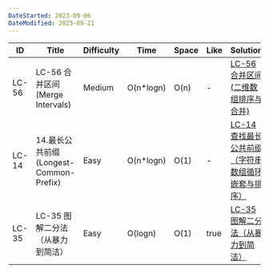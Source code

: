 ```yaml
---
DateStarted: 2023-09-06
DateModified: 2023-09-21
---
```


|ID|Title|Difficulty|Time|Space|Like|Solution|
|---|---|---|---|---|---|---|
|LC-56|LC-56 合并区间 (Merge Intervals)|Medium|O(n*logn)|O(n)|-|[LC-56 合并区间 (二维数组排序与合并)](app://obsidian.md/LeetCode/LC-56/LC-56%20%E5%90%88%E5%B9%B6%E5%8C%BA%E9%97%B4%20(%E4%BA%8C%E7%BB%B4%E6%95%B0%E7%BB%84%E6%8E%92%E5%BA%8F%E4%B8%8E%E5%90%88%E5%B9%B6).md)|
|LC-14|14.最长公共前缀(Longest-Common-Prefix)|Easy|O(n*logn)|O(1)|-|[LC-14 查找最长公共前缀（字符串数组循环嵌套与排序）](app://obsidian.md/LeetCode/LC-14/LC-14%20%E6%9F%A5%E6%89%BE%E6%9C%80%E9%95%BF%E5%85%AC%E5%85%B1%E5%89%8D%E7%BC%80%EF%BC%88%E5%AD%97%E7%AC%A6%E4%B8%B2%E6%95%B0%E7%BB%84%E5%BE%AA%E7%8E%AF%E5%B5%8C%E5%A5%97%E4%B8%8E%E6%8E%92%E5%BA%8F%EF%BC%89.md)|
|LC-35|LC-35 图解二分法（从暴力到简洁）|Easy|O(logn)|O(1)|true|[LC-35 图解二分法（从暴力到简洁）](app://obsidian.md/LeetCode/LC-35/LC-35%20%E5%9B%BE%E8%A7%A3%E4%BA%8C%E5%88%86%E6%B3%95%EF%BC%88%E4%BB%8E%E6%9A%B4%E5%8A%9B%E5%88%B0%E7%AE%80%E6%B4%81%EF%BC%89.md)|